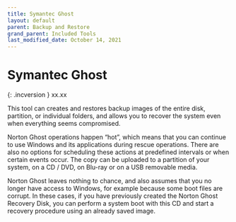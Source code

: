 ```yaml
---
title: Symantec Ghost
layout: default
parent: Backup and Restore
grand_parent: Included Tools
last_modified_date: October 14, 2021
---
```


# Symantec Ghost
{: .incversion }
xx.xx

This tool can creates and restores backup images of the entire disk, partition, or individual folders, and allows you to recover the system even when everything seems compromised.

Norton Ghost operations happen “hot”, which means that you can continue to use Windows and its applications during rescue operations. There are also no options for scheduling these actions at predefined intervals or when certain events occur. The copy can be uploaded to a partition of your system, on a CD / DVD, on Blu-ray or on a USB removable media.

Norton Ghost leaves nothing to chance, and also assumes that you no longer have access to Windows, for example because some boot files are corrupt. In these cases, if you have previously created the Norton Ghost Recovery Disk, you can perform a system boot with this CD and start a recovery procedure using an already saved image.